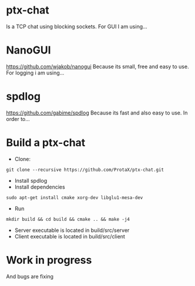 # ptx-chat
Is a TCP chat using blocking sockets. For GUI I am using...

# NanoGUI
https://github.com/wjakob/nanogui
Because its small, free and easy to use. For logging i am using...

# spdlog
https://github.com/gabime/spdlog
Because its fast and also easy to use. In order to...

# Build a ptx-chat
* Clone:
```
git clone --recursive https://github.com/ProtaX/ptx-chat.git
```
* Install spdlog
* Install dependencies
```
sudo apt-get install cmake xorg-dev libglu1-mesa-dev
```
* Run
```
mkdir build && cd build && cmake .. && make -j4
```
* Server executable is located in build/src/server
* Client executable is located in build/src/client

# Work in progress
And bugs are fixing
